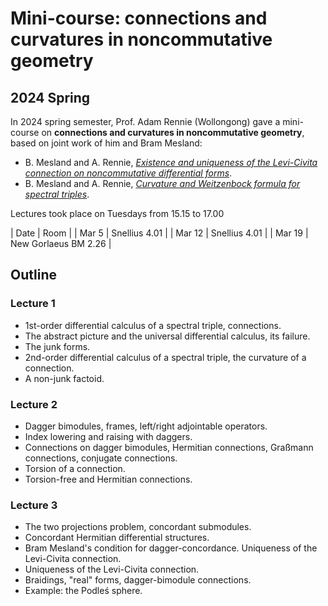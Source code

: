 # Mini-course: connections and curvatures in noncommutative geometry

## 2024 Spring

In 2024 spring semester, Prof. Adam Rennie (Wollongong) gave a mini-course on **connections and curvatures in noncommutative geometry**, based on joint work of him and Bram Mesland:

- B. Mesland and A. Rennie, [*Existence and uniqueness of the Levi-Civita connection on noncommutative differential forms*](https://arxiv.org/abs/2403.13735).
- B. Mesland and A. Rennie, [*Curvature and Weitzenbock formula for spectral triples*](https://arxiv.org/abs/2404.07957).

Lectures took place on Tuesdays from 15.15 to 17.00

|  Date   | Room | 
| Mar 5 | Snellius 4.01 |
| Mar 12 | Snellius 4.01 |
| Mar 19 | New Gorlaeus BM 2.26 | 

## Outline

### Lecture 1

- 1st-order differential calculus of a spectral triple, connections.
- The abstract picture and the universal differential calculus, its failure.
- The junk forms.
- 2nd-order differential calculus of a spectral triple, the curvature of a connection.
- A non-junk factoid.

### Lecture 2

- Dagger bimodules, frames, left/right adjointable operators.
- Index lowering and raising with daggers.
- Connections on dagger bimodules, Hermitian connections, Graßmann connections, conjugate connections.
- Torsion of a connection.
- Torsion-free and Hermitian connections.

### Lecture 3

- The two projections problem, concordant submodules.
- Concordant Hermitian differential structures.
- Bram Mesland's condition for dagger-concordance. Uniqueness of the Levi-Civita connection.
- Uniqueness of the Levi-Civita connection.
- Braidings, "real" forms, dagger-bimodule connections.
- Example: the Podleś sphere.
